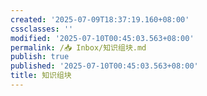 ```yaml
---
created: '2025-07-09T18:37:19.160+08:00'
cssclasses: ''
modified: '2025-07-10T00:45:03.563+08:00'
permalink: /📥 Inbox/知识组块.md
publish: true
published: '2025-07-10T00:45:03.563+08:00'
title: 知识组块
---
```

